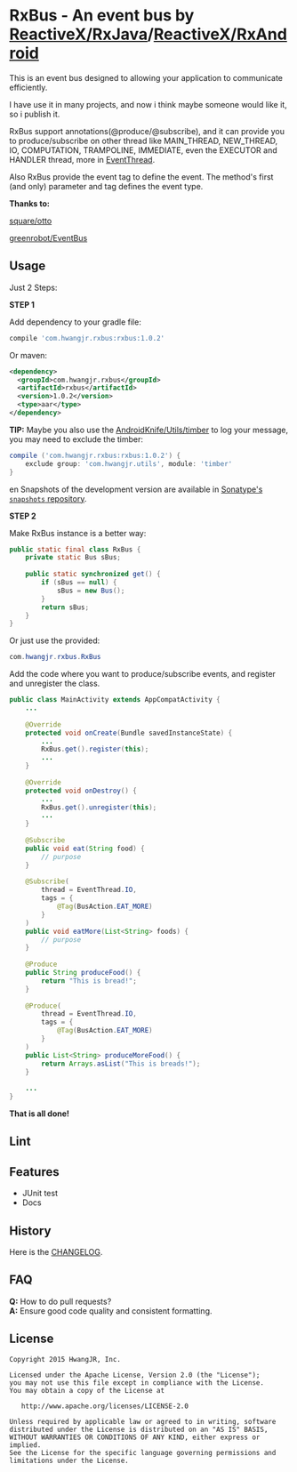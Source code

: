 RxBus - An event bus by [ReactiveX/RxJava](https://github.com/ReactiveX/RxJava)/[ReactiveX/RxAndroid](https://github.com/ReactiveX/RxAndroid)
=============================
This is an event bus designed to allowing your application to communicate efficiently.

I have use it in many projects, and now i think maybe someone would like it, so i publish it.

RxBus support annotations(@produce/@subscribe), and it can provide you to produce/subscribe on other thread 
like MAIN_THREAD, NEW_THREAD, IO, COMPUTATION, TRAMPOLINE, IMMEDIATE, even the EXECUTOR and HANDLER thread,
more in [EventThread](rxbus/src/main/java/com/hwangjr/rxbus/thread/EventThread.java).

Also RxBus provide the event tag to define the event. The method's first (and only) parameter and tag defines the event type.

**Thanks to:**

[square/otto](https://github.com/square/otto)

[greenrobot/EventBus](https://github.com/greenrobot/EventBus)

Usage
--------

Just 2 Steps:

**STEP 1**

Add dependency to your gradle file:
```groovy
compile 'com.hwangjr.rxbus:rxbus:1.0.2'
```
Or maven:
``` xml
<dependency>
  <groupId>com.hwangjr.rxbus</groupId>
  <artifactId>rxbus</artifactId>
  <version>1.0.2</version>
  <type>aar</type>
</dependency>
```

**TIP:** Maybe you also use the [AndroidKnife/Utils/timber](https://github.com/AndroidKnife/Utils/tree/master/timber) to log your message, you may need to exclude the timber:
``` groovy
compile ('com.hwangjr.rxbus:rxbus:1.0.2') {
    exclude group: 'com.hwangjr.utils', module: 'timber'
}
```
en
Snapshots of the development version are available in [Sonatype's `snapshots` repository](https://oss.sonatype.org/content/repositories/snapshots/).

**STEP 2**

Make RxBus instance is a better way:
``` java
public static final class RxBus {
    private static Bus sBus;
    
    public static synchronized get() {
        if (sBus == null) {
            sBus = new Bus();
        }
        return sBus;
    }
}
```
Or just use the provided:
``` java
com.hwangjr.rxbus.RxBus
```

Add the code where you want to produce/subscribe events, and register and unregister the class.
``` java
public class MainActivity extends AppCompatActivity {
    ...
    
    @Override
    protected void onCreate(Bundle savedInstanceState) {
        ...
        RxBus.get().register(this);
        ...
    }
    
    @Override
    protected void onDestroy() {
        ...
        RxBus.get().unregister(this);
        ...
    }
        
    @Subscribe
    public void eat(String food) {
        // purpose
    }
        
    @Subscribe(
        thread = EventThread.IO,
        tags = {
            @Tag(BusAction.EAT_MORE)
        }
    )
    public void eatMore(List<String> foods) {
        // purpose
    }
    
    @Produce
    public String produceFood() {
        return "This is bread!";
    }
    
    @Produce(
        thread = EventThread.IO,
        tags = {
            @Tag(BusAction.EAT_MORE)
        }
    )
    public List<String> produceMoreFood() {
        return Arrays.asList("This is breads!");
    }
    
    ...
}
```

**That is all done!**

Lint
--------

Features
--------
* JUnit test
* Docs

History
--------
Here is the [CHANGELOG](CHANGELOG.md).

FAQ
--------
**Q:** How to do pull requests?<br/>
**A:** Ensure good code quality and consistent formatting.

License
--------

    Copyright 2015 HwangJR, Inc.

    Licensed under the Apache License, Version 2.0 (the "License");
    you may not use this file except in compliance with the License.
    You may obtain a copy of the License at

       http://www.apache.org/licenses/LICENSE-2.0

    Unless required by applicable law or agreed to in writing, software
    distributed under the License is distributed on an "AS IS" BASIS,
    WITHOUT WARRANTIES OR CONDITIONS OF ANY KIND, either express or implied.
    See the License for the specific language governing permissions and
    limitations under the License.
